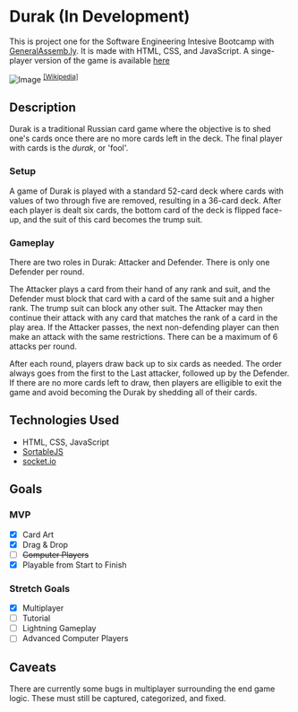 # Durak (In Development)
This is project one for the Software Engineering Intesive Bootcamp with [GeneralAssemb.ly](https://generalassemb.ly/education/software-engineering-immersive/). It is made with HTML, CSS, and JavaScript. A singe-player version of the game is available [here](http://arw-durak.surge.sh/)

![Image](https://upload.wikimedia.org/wikipedia/commons/thumb/e/ed/Russian_card_game_Durak.jpg/1280px-Russian_card_game_Durak.jpg) <sup>[[Wikipedia]](https://en.wikipedia.org/wiki/Durak)</sup>


## Description
Durak is a traditional Russian card game where the objective is to shed one's cards once there are no more cards left in the deck. The final player with cards is the *durak*, or 'fool'.

### Setup
A game of Durak is played with a standard 52-card deck where cards with values of two through five are removed, resulting in a 36-card deck. After each player is dealt six cards, the bottom card of the deck is flipped face-up, and the suit of this card becomes the trump suit.
### Gameplay
There are two roles in Durak: Attacker and Defender. There is only one Defender per round.

The Attacker plays a card from their hand of any rank and suit, and the Defender must block that card with a card of the same suit and a higher rank. The trump suit can block any other suit. The Attacker may then continue their attack with any card that matches the rank of a card in the play area. If the Attacker passes, the next non-defending player can then make an attack with the same restrictions. There can be a maximum of 6 attacks per round.

After each round, players draw back up to six cards as needed. The order always goes from the first to the Last attacker, followed up by the Defender. If there are no more cards left to draw, then players are elligible to exit the game and avoid becoming the Durak by shedding all of their cards.

## Technologies Used
- HTML, CSS, JavaScript
- [SortableJS](https://github.com/SortableJS/Sortable)
- [socket.io](https://socket.io/)

## Goals
### MVP
- [x] Card Art
- [x] Drag & Drop
- [ ] ~~Computer Players~~
- [x] Playable from Start to Finish
### Stretch Goals
- [x] Multiplayer
- [ ] Tutorial
- [ ] Lightning Gameplay
- [ ] Advanced Computer Players

## Caveats
There are currently some bugs in multiplayer surrounding the end game logic. These must still be captured, categorized, and fixed.